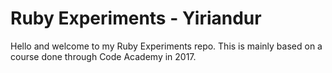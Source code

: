 # Ruby Experiments - Yiriandur
Hello and welcome to my Ruby Experiments repo.
This is mainly based on a course done through Code Academy in 2017.
